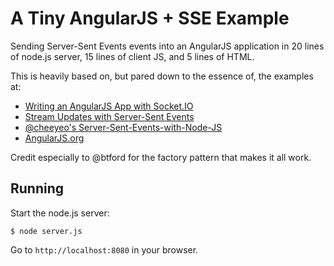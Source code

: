 A Tiny AngularJS + SSE Example
==============================
Sending Server-Sent Events events into an AngularJS application in 20 lines of node.js server, 15 lines of client JS, and 5 lines of HTML.

This is heavily based on, but pared down to the essence of, the examples at:

* [Writing an AngularJS App with Socket.IO](http://www.html5rocks.com/en/tutorials/frameworks/angular-websockets)
* [Stream Updates with Server-Sent Events](http://www.html5rocks.com/en/tutorials/eventsource/basics)
* [@cheeyeo's Server-Sent-Events-with-Node-JS](https://github.com/cheeyeo/Server-Sent-Events-with-Node-JS/blob/master/server.js)
* [AngularJS.org](http://www.angularjs.org)

Credit especially to @btford for the factory pattern that makes it all work.

Running
-------
Start the node.js server:

    $ node server.js

Go to `http://localhost:8080` in your browser.

